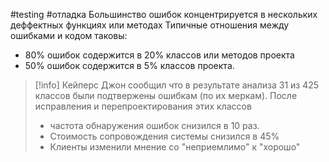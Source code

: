 #testing #отладка 
Большинство ошибок концентрируется в нескольких деффектных функциях или методах
Типичные отношения между ошибками и кодом таковы: 
- 80% ошибок содержится в 20% классов или методов проекта
- 50% ошибок содержится в 5% классов проекта.

> [!info]
> Кейперс Джон сообщил что в результате анализа 31 из 425 классов были подтвержены ошибкам (по их меркам). После исправления и перепроектирования этих классов 
> - частота обнаружения ошибок снизился в 10 раз.
> - Стоимость сопровождения системы снизился в 45%
> - Клиенты изменили мнение со "неприемлимо" к "хорошо"

